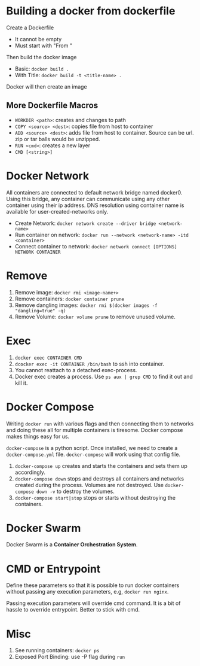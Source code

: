 # Building a docker from dockerfile

Create a Dockerfile

- It cannot be empty
- Must start with "From <something>"

Then build the docker image

- Basic: `docker build .`
- With Title: `docker build -t <title-name> .`

Docker will then create an image

## More Dockerfile Macros
- `WORKDIR <path>`: creates and changes to path
- `COPY <source> <dest>`: copies file from host to container
- `ADD <source> <dest>`: adds file from host to container. Source can be url. zip or tar balls would be unzipped.
- `RUN <cmd>`: creates a new layer
- `CMD [<string>]`

# Docker Network
All containers are connected to default network bridge named docker0. Using this bridge, any container can communicate using any other container using their ip address. DNS resolution using container name is available for user-created-networks only.

- Create Network: `docker network create --driver bridge <network-name>`
- Run container on network: `docker run --network <network-name> -itd <container>`
- Connect container to network: `docker network connect [OPTIONS] NETWORK CONTAINER`

# Remove
1. Remove image: `docker rmi <image-name+>`
2. Remove containers: `docker container prune`
3. Remove dangling images: `docker rmi $(docker images -f "dangling=true" -q)`
1. Remove Volume: `docker volume prune` to remove unused volume.

# Exec

1. `docker exec CONTAINER CMD`
1. `dcocker exec -it CONTAINER /bin/bash` to ssh into container.
1. You cannot reattach to a detached exec-process.
1. Docker exec creates a process. Use `ps aux | grep CMD` to find it out and kill it.

# Docker Compose
Writing `docker run` with various flags and then connecting them to networks and doing these all for multiple containers is tiresome. Docker compose makes things easy for us.

`docker-compose` is a python script. Once installed, we need to create a `docker-compose.yml` file. `docker-compose` will work using that config file.

1. `docker-compose up` creates and starts the containers and sets them up accordingly.
1. `docker-compose down` stops and destroys all containers and networks created during the process. Volumes are not destroyed. Use `docker-compose down -v` to destroy the volumes.
1. `docker-compose start|stop` stops or starts without destroying the containers.  

# Docker Swarm

Docker Swarm is a **Container Orchestration System**.

# CMD or Entrypoint

Define these parameters so that it is possible to run docker containers without passing any execution parameters, e.g, `docker run nginx`.

Passing execution parameters will override cmd command. It is a bit of hassle to override entrypoint. Better to stick with cmd.

# Misc
1. See running containers: `docker ps`
1. Exposed Port Binding: use -P flag during `run`
